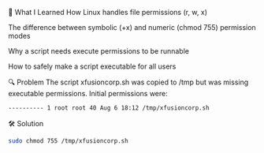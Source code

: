 🧠 What I Learned
How Linux handles file permissions (r, w, x)

The difference between symbolic (+x) and numeric (chmod 755) permission modes

Why a script needs execute permissions to be runnable

How to safely make a script executable for all users

🔍 Problem
The script xfusioncorp.sh was copied to /tmp but was missing executable permissions.
Initial permissions were:
```bash
---------- 1 root root 40 Aug 6 18:12 /tmp/xfusioncorp.sh
```
🛠️ Solution
```bash
sudo chmod 755 /tmp/xfusioncorp.sh
```
